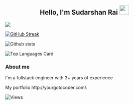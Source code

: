 <h2 align="center">Hello, I'm Sudarshan Rai  <img src="https://user-images.githubusercontent.com/39955420/147578264-bae0526c-028a-49d2-8af8-d08bb4edbd2a.gif" height="30" width="30"></h2>

![](https://github-profile-summary-cards.vercel.app/api/cards/profile-details?username=yourgotocoder&theme=monokai)

[![GitHub Streak](https://github-readme-streak-stats.herokuapp.com/?user=yourgotocoder&theme=monokai)](https://git.io/streak-stats)

![Github stats](https://github-readme-stats.vercel.app/api?username=yourgotocoder&theme=monokai&show_icons=true&count_private=true_hide_rank=false_show_owner_true)

![Top Languages Card](https://github-readme-stats.vercel.app/api/top-langs/?username=yourgotocoder&theme=monokai)

<h3>About me</h3>
<p>I'm a fullstack engineer with 3+ years of experience</p>
<p>My portfolio http://yourgotocoder.com/.</p>


![Views](https://komarev.com/ghpvc/?username=yourgotocoder)